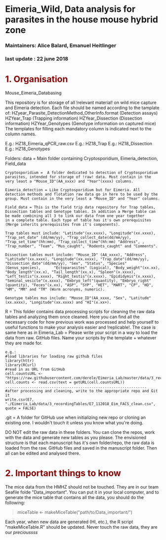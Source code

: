 # Eimeria_Wild, Data analysis for parasites in the house mouse hybrid zone  

###  Maintainers: Alice Balard, Emanuel Heitlinger
### last update : 22 june 2018

# <span style="color:darkred">1. Organisation<span>
Mouse_Eimeria_Databasing

This repository is for storage of all !relevant material! on wild mice capture and Eimeria detection. Each file should be named according to the tamplate of:
HZyear_Parasite_DetectionMethod_OtherInfo.format (Detection assays)
HZYear_Trap (Trapping information)
HZYear_Dissection (Dissection information)
HZYear_Genotypes (Genotype information on captured mice)
The templates for filling each mandatory column is indicated next to the column names.

E.g.: HZ18_Eimeria_qPCR_raw.csv
E.g.: HZ18_Trap
E.g.: HZ18_Dissection
E.g.: HZ18_Genotypes

Folders:
data = Main folder containing Cryptosporidium, Eimeria_detection, Field_data
	
	Cryptosporidium =  A folder dedicated to detection of Cryptosporidium parasites, intended for storage of !raw! data. Must contain in the very least a "Mouse_ID"(AA_xxxx) and "Year"(xxxx) columns.

	Eimeria_detection = Like Cryptosporidium but for Eimeria. All detection methods and flotation raw data go in here to be used by the group. Must contain in the very least a "Mouse_ID" and "Year" columns.

	Field_data = This is the field trip data repository for Trap tables, Dissection tables and Genotype tables. In addition a Merge table can be made combining all 3 to link our data from one year together 		in a complete table. Each type of table has it's own prerequisites (Merge inherits prerequisites from it's components). 
	
	Trap tables must include: "Latitude"(xx.xxxx), "Longitude"(xx.xxxx), "Trap_set_date" (dd/mm/yy), "Trap_collect_date(dd/mm/yy), "Trap_set_time"(hh:mm), "Trap_collect_time"(hh:mm) "Address", , 		"Trap_number", "Team", "Mus_caught", "Rodents_caught" and "Comments".
	
	Dissection tables must include: "Mouse_ID" (AA_xxxx), "Address", "Latitude"(xx.xxxx), "Longitude"(xx.xxxx), "Trap_date"(dd/mm/yy), "Dissection_date"(dd/mm/yy), "Sex", "Status", "Species"(Genus_species), 		"Ectoparasites" (Logical), "Body_weight"(xx.xx), "Body_length"(xx.x), "Tail_length"(xx.x), "Spleen"(x.xxxx), "Left_testis"(x.xxxx), "Right_testis"(x.xxxx), "Epididymis"(x.xxxx), 	  	 		"Seminal_vesicle"(x.xxxx), "Embryo_left"(quantity), "Embryo_right"(quantity), "Feces"(x.xx), "ASP", "SYP", "HET", "MART", "CP", "HD", "HM", "MM" and "TM" (Worm acronyms, numeric).
	
	Genotype tables mus include: "Mouse_ID"(AA_xxxx, "Sex", "Latitude"(xx.xxxx), "Longitude"(xx.xxxx) and "HI"(x.xx+).


R = This folder contains data processing scripts for cleaning the raw data tables and analyzing them once cleaned. Here you can find all the necessary code for how previous work was processed and help yourself to useful functions to make your analysis easier and !replicable!. The case is same here as in Eimeria_Lab = Please write your script in a way to load the data from raw. GitHub files. Name your scripts by the template + whatever they are made for.

	e.g.: 
	#load libraries for loading raw github files
	library(httr)
	library(RCurl)
	#read in as URL from GitHub
	cell.countsURL <- "https://raw.githubusercontent.com/derele/Eimeria_Lab/master/data/3_recordingTables/E7_112018_Eim_FACS_cell_counts_processed.csv"
	cell.counts <- read.csv(text = getURL(cell.countsURL)) 
	................................................................
	#after processing and cleaning, write to the appropriate repo and Git it
	write.csv(E7, "./Eimeria_Lab/data/3_recordingTables/E7_112018_Eim_FACS_clean.csv", quote = FALSE)

.git = A folder for GitHub use when initializing new repo or cloning an existing one. I wouldn't touch it unless you know what you're doing.

DO NOT edit the raw data in these folders. You can clone the repos, work with the data and generate new tables as you please. The envisioned structure is that each manuscript has it's own folder/repo, the raw data is loaded from the raw. GitHub files and saved in the manuscript folder. Then all can be edited and analysed there.
# <span style="color:darkred">2. Important things to know<span>

The mice data from the HMHZ should not be touched. They are in our team Seafile folde "Data_important". You can put it in your local computer, and to generate the mice table that contains all the data, you should do the following:

> miceTable <- makeMiceTable("path/to/Data_important/")

Each year, when new data are generated (HI, etc.), the R script "makeMiceTable.R" should be updated. Never touch the raw data, they are our *precioussss*
